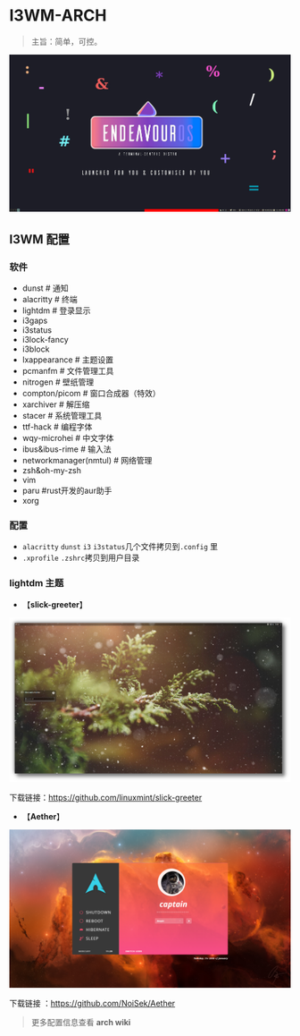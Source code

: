 # I3WM-ARCH
>   主旨：简单，可控。

<img src="./2022-01-25_11-10.png" alt="2022-01-25_11-10" style="zoom:75%;" />

## I3WM 配置


### 软件

- dunst     # 通知
- alacritty # 终端
- lightdm  # 登录显示
- i3gaps
- i3status
- i3lock-fancy
- i3block
- lxappearance	# 主题设置
- pcmanfm		# 文件管理工具
- nitrogen 		# 壁纸管理
- compton/picom  # 窗口合成器（特效）
- xarchiver # 解压缩
- stacer   # 系统管理工具
- ttf-hack # 编程字体
- wqy-microhei # 中文字体
- ibus&ibus-rime # 输入法
- networkmanager(nmtul) # 网络管理
- zsh&oh-my-zsh	
- vim
- paru  #rust开发的aur助手
- xorg


### 配置

- `alacritty` `dunst` `i3` `i3status`几个文件拷贝到`.config` 里
- `.xprofile` `.zshrc`拷贝到用户目录

### lightdm 主题

- 【**slick-greeter**】

![222](./222.png)

下载链接：https://github.com/linuxmint/slick-greeter



- 【**Aether**】

![login](./login.png)

下载链接 ：https://github.com/NoiSek/Aether

> 更多配置信息查看 **arch wiki**